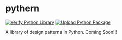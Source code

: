# pythern

[![Verify Python Library](https://github.com/abantos/pythern/actions/workflows/python-verify-library.yml/badge.svg)](https://github.com/abantos/pythern/actions/workflows/python-verify-library.yml)
[![Upload Python Package](https://github.com/abantos/pythern/actions/workflows/python-release-pypi.yml/badge.svg)](https://github.com/abantos/pythern/actions/workflows/python-release-pypi.yml)

A library of design patterns in Python. Coming Soon!!!
